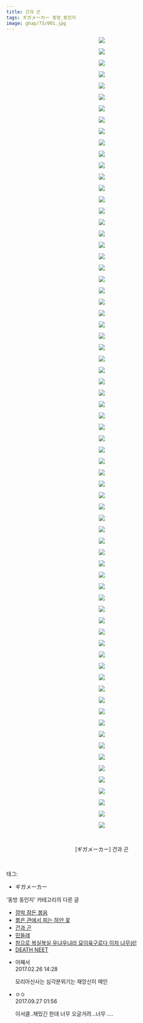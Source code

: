 ```yaml
---
title: 건과 곤
tags: ギガメーカー 동방_동인지
image: ghap/73/001.jpg
---
```

<div class="article">
<p style="text-align: center; clear: none; float: none;"><img src="{{ site.nasurl }}/ghap/73/001.jpg"/></p>
<p style="text-align: center; clear: none; float: none;"><img src="{{ site.nasurl }}/ghap/73/002.jpg"/></p>
<p style="text-align: center; clear: none; float: none;"><img src="{{ site.nasurl }}/ghap/73/003.jpg"/></p>
<p style="text-align: center; clear: none; float: none;"><img src="{{ site.nasurl }}/ghap/73/004.jpg"/></p>
<p style="text-align: center; clear: none; float: none;"><img src="{{ site.nasurl }}/ghap/73/005.jpg"/></p>
<p style="text-align: center; clear: none; float: none;"><img src="{{ site.nasurl }}/ghap/73/006.jpg"/></p>
<p style="text-align: center; clear: none; float: none;"><img src="{{ site.nasurl }}/ghap/73/007.jpg"/></p>
<p style="text-align: center; clear: none; float: none;"><img src="{{ site.nasurl }}/ghap/73/008.jpg"/></p>
<p style="text-align: center; clear: none; float: none;"><img src="{{ site.nasurl }}/ghap/73/009.jpg"/></p>
<p style="text-align: center; clear: none; float: none;"><img src="{{ site.nasurl }}/ghap/73/010.jpg"/></p>
<p style="text-align: center; clear: none; float: none;"><img src="{{ site.nasurl }}/ghap/73/011.jpg"/></p>
<p style="text-align: center; clear: none; float: none;"><img src="{{ site.nasurl }}/ghap/73/012.jpg"/></p>
<p style="text-align: center; clear: none; float: none;"><img src="{{ site.nasurl }}/ghap/73/013.jpg"/></p>
<p style="text-align: center; clear: none; float: none;"><img src="{{ site.nasurl }}/ghap/73/014.jpg"/></p>
<p style="text-align: center; clear: none; float: none;"><img src="{{ site.nasurl }}/ghap/73/015.jpg"/></p>
<p style="text-align: center; clear: none; float: none;"><img src="{{ site.nasurl }}/ghap/73/016.jpg"/></p>
<p style="text-align: center; clear: none; float: none;"><img src="{{ site.nasurl }}/ghap/73/017.jpg"/></p>
<p style="text-align: center; clear: none; float: none;"><img src="{{ site.nasurl }}/ghap/73/018.jpg"/></p>
<p style="text-align: center; clear: none; float: none;"><img src="{{ site.nasurl }}/ghap/73/019.jpg"/></p>
<p style="text-align: center; clear: none; float: none;"><img src="{{ site.nasurl }}/ghap/73/020.jpg"/></p>
<p style="text-align: center; clear: none; float: none;"><img src="{{ site.nasurl }}/ghap/73/021.jpg"/></p>
<p style="text-align: center; clear: none; float: none;"><img src="{{ site.nasurl }}/ghap/73/022.jpg"/></p>
<p style="text-align: center; clear: none; float: none;"><img src="{{ site.nasurl }}/ghap/73/023.jpg"/></p>
<p style="text-align: center; clear: none; float: none;"><img src="{{ site.nasurl }}/ghap/73/024.jpg"/></p>
<p style="text-align: center; clear: none; float: none;"><img src="{{ site.nasurl }}/ghap/73/025.jpg"/></p>
<p style="text-align: center; clear: none; float: none;"><img src="{{ site.nasurl }}/ghap/73/026.jpg"/></p>
<p style="text-align: center; clear: none; float: none;"><img src="{{ site.nasurl }}/ghap/73/027.jpg"/></p>
<p style="text-align: center; clear: none; float: none;"><img src="{{ site.nasurl }}/ghap/73/028.jpg"/></p>
<p style="text-align: center; clear: none; float: none;"><img src="{{ site.nasurl }}/ghap/73/029.jpg"/></p>
<p style="text-align: center; clear: none; float: none;"><img src="{{ site.nasurl }}/ghap/73/030.jpg"/></p>
<p style="text-align: center; clear: none; float: none;"><img src="{{ site.nasurl }}/ghap/73/031.jpg"/></p>
<p style="text-align: center; clear: none; float: none;"><img src="{{ site.nasurl }}/ghap/73/032.jpg"/></p>
<p style="text-align: center; clear: none; float: none;"><img src="{{ site.nasurl }}/ghap/73/033.jpg"/></p>
<p style="text-align: center; clear: none; float: none;"><img src="{{ site.nasurl }}/ghap/73/034.jpg"/></p>
<p style="text-align: center; clear: none; float: none;"><img src="{{ site.nasurl }}/ghap/73/035.jpg"/></p>
<p style="text-align: center; clear: none; float: none;"><img src="{{ site.nasurl }}/ghap/73/036.jpg"/></p>
<p style="text-align: center; clear: none; float: none;"><img src="{{ site.nasurl }}/ghap/73/037.jpg"/></p>
<p style="text-align: center; clear: none; float: none;"><img src="{{ site.nasurl }}/ghap/73/038.jpg"/></p>
<p style="text-align: center; clear: none; float: none;"><img src="{{ site.nasurl }}/ghap/73/039.jpg"/></p>
<p style="text-align: center; clear: none; float: none;"><img src="{{ site.nasurl }}/ghap/73/040.jpg"/></p>
<p style="text-align: center; clear: none; float: none;"><img src="{{ site.nasurl }}/ghap/73/041.jpg"/></p>
<p style="text-align: center; clear: none; float: none;"><img src="{{ site.nasurl }}/ghap/73/042.jpg"/></p>
<p style="text-align: center; clear: none; float: none;"><img src="{{ site.nasurl }}/ghap/73/043.jpg"/></p>
<p style="text-align: center; clear: none; float: none;"><img src="{{ site.nasurl }}/ghap/73/044.jpg"/></p>
<p style="text-align: center; clear: none; float: none;"><img src="{{ site.nasurl }}/ghap/73/045.jpg"/></p>
<p style="text-align: center; clear: none; float: none;"><img src="{{ site.nasurl }}/ghap/73/046.jpg"/></p>
<p style="text-align: center; clear: none; float: none;"><img src="{{ site.nasurl }}/ghap/73/047.jpg"/></p>
<p style="text-align: center; clear: none; float: none;"><img src="{{ site.nasurl }}/ghap/73/048.jpg"/></p>
<p style="text-align: center; clear: none; float: none;"><img src="{{ site.nasurl }}/ghap/73/049.jpg"/></p>
<p style="text-align: center; clear: none; float: none;"><img src="{{ site.nasurl }}/ghap/73/050.jpg"/></p>
<p style="text-align: center; clear: none; float: none;"><img src="{{ site.nasurl }}/ghap/73/051.jpg"/></p>
<p style="text-align: center; clear: none; float: none;"><img src="{{ site.nasurl }}/ghap/73/052.jpg"/></p>
<p style="text-align: center; clear: none; float: none;"><img src="{{ site.nasurl }}/ghap/73/053.jpg"/></p>
<p style="text-align: center; clear: none; float: none;"><img src="{{ site.nasurl }}/ghap/73/054.jpg"/></p>
<p style="text-align: center; clear: none; float: none;"><img src="{{ site.nasurl }}/ghap/73/055.jpg"/></p>
<p style="text-align: center; clear: none; float: none;"><img src="{{ site.nasurl }}/ghap/73/056.jpg"/></p>
<p style="text-align: center; clear: none; float: none;"><img src="{{ site.nasurl }}/ghap/73/057.jpg"/></p>
<p style="text-align: center; clear: none; float: none;"><img src="{{ site.nasurl }}/ghap/73/058.jpg"/></p>
<p style="text-align: center; clear: none; float: none;"><img src="{{ site.nasurl }}/ghap/73/059.jpg"/></p>
<p style="text-align: center; clear: none; float: none;"><img src="{{ site.nasurl }}/ghap/73/060.jpg"/></p>
<p style="text-align: center; clear: none; float: none;"><img src="{{ site.nasurl }}/ghap/73/061.jpg"/></p>
<p style="text-align: center; clear: none; float: none;"><img src="{{ site.nasurl }}/ghap/73/062.jpg"/></p>
<p style="text-align: center; clear: none; float: none;"><img src="{{ site.nasurl }}/ghap/73/063.jpg"/></p>
<p style="text-align: center; clear: none; float: none;"><img src="{{ site.nasurl }}/ghap/73/064.jpg"/></p>
<p style="text-align: center; clear: none; float: none;"><img src="{{ site.nasurl }}/ghap/73/065.jpg"/></p>
<p style="text-align: center; clear: none; float: none;"><img src="{{ site.nasurl }}/ghap/73/066.jpg"/></p>
<p style="text-align: center; clear: none; float: none;"><img src="{{ site.nasurl }}/ghap/73/067.jpg"/></p>
<p style="text-align: center; clear: none; float: none;"><img src="{{ site.nasurl }}/ghap/73/068.jpg"/></p>
<p style="text-align: center; clear: none; float: none;"><img src="{{ site.nasurl }}/ghap/73/069.jpg"/></p>
<p style="text-align: center; clear: none; float: none;"><img src="{{ site.nasurl }}/ghap/73/070.jpg"/></p>
<p style="text-align: center; clear: none; float: none;"><br/></p>
<p style="text-align: center; clear: none; float: none;">[ギガメーカー] 건과 곤</p>
<p><br/></p>
</div><div class="tagTrail">
<p>태그: </p>
<ul>
<li>ギガメーカー</li>
</ul>
</div><div class="another">
<p>'동방 동인지' 카테고리의 다른 글</p>
<ul>
<li><a href="/2016-06-16-ghap_75">깜박 잠든 붉음</a></li>
<li><a href="/2016-06-16-ghap_74">붉은 관에서 피는 하얀 꽃</a></li>
<li><a href="/2016-06-16-ghap_73">건과 곤</a></li>
<li><a href="/2016-06-16-ghap_72">민들레</a></li>
<li><a href="/2016-06-16-ghap_71">참으로 복실복실 우냐우냐라 묘이육구로다 이자 냐무삼!</a></li>
<li><a href="/2016-06-16-ghap_70">DEATH NEET</a></li>
</ul>
</div><div class="cb_module cb_fluid">
<div class="cb_wrt cb_profile">
<div class="comment">
<ul>
<li class="cb_thumb_off" id="comment14925656">
<div class="cb_comment_area">
<div class="cb_info_area">
<div class="cb_section">
<span class="cb_nick_name">어째서</span>
</div>
<div class="cb_section">
<span class="cb_date">2017.02.26 14:28 </span>
</div>
</div>
<div class="cb_dsc_comment">
<p class="cb_dsc">
											모리아신사는 심각분위기는 재앙신이 메인
										</p>
</div>
</div></li>
<li class="cb_thumb_off" id="comment15091312">
<div class="cb_comment_area">
<div class="cb_info_area">
<div class="cb_section">
<span class="cb_nick_name">ㅇㅇ</span>
</div>
<div class="cb_section">
<span class="cb_date">2017.09.27 01:56 </span>
</div>
</div>
<div class="cb_dsc_comment">
<p class="cb_dsc">
											이서클..재밌긴 한데 너무 오글거려...너무 ....
										</p>
</div>
</div></li>
</ul>
</div>
</div><!-- commentList close -->
</div>
